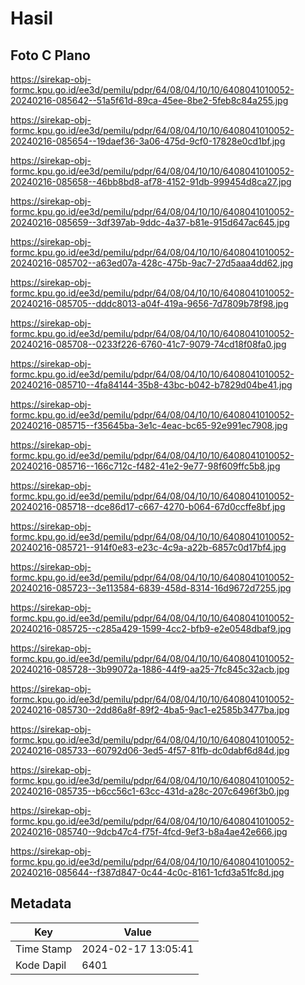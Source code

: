 # Hasil

## Foto C Plano

https://sirekap-obj-formc.kpu.go.id/ee3d/pemilu/pdpr/64/08/04/10/10/6408041010052-20240216-085642--51a5f61d-89ca-45ee-8be2-5feb8c84a255.jpg

https://sirekap-obj-formc.kpu.go.id/ee3d/pemilu/pdpr/64/08/04/10/10/6408041010052-20240216-085654--19daef36-3a06-475d-9cf0-17828e0cd1bf.jpg

https://sirekap-obj-formc.kpu.go.id/ee3d/pemilu/pdpr/64/08/04/10/10/6408041010052-20240216-085658--46bb8bd8-af78-4152-91db-999454d8ca27.jpg

https://sirekap-obj-formc.kpu.go.id/ee3d/pemilu/pdpr/64/08/04/10/10/6408041010052-20240216-085659--3df397ab-9ddc-4a37-b81e-915d647ac645.jpg

https://sirekap-obj-formc.kpu.go.id/ee3d/pemilu/pdpr/64/08/04/10/10/6408041010052-20240216-085702--a63ed07a-428c-475b-9ac7-27d5aaa4dd62.jpg

https://sirekap-obj-formc.kpu.go.id/ee3d/pemilu/pdpr/64/08/04/10/10/6408041010052-20240216-085705--dddc8013-a04f-419a-9656-7d7809b78f98.jpg

https://sirekap-obj-formc.kpu.go.id/ee3d/pemilu/pdpr/64/08/04/10/10/6408041010052-20240216-085708--0233f226-6760-41c7-9079-74cd18f08fa0.jpg

https://sirekap-obj-formc.kpu.go.id/ee3d/pemilu/pdpr/64/08/04/10/10/6408041010052-20240216-085710--4fa84144-35b8-43bc-b042-b7829d04be41.jpg

https://sirekap-obj-formc.kpu.go.id/ee3d/pemilu/pdpr/64/08/04/10/10/6408041010052-20240216-085715--f35645ba-3e1c-4eac-bc65-92e991ec7908.jpg

https://sirekap-obj-formc.kpu.go.id/ee3d/pemilu/pdpr/64/08/04/10/10/6408041010052-20240216-085716--166c712c-f482-41e2-9e77-98f609ffc5b8.jpg

https://sirekap-obj-formc.kpu.go.id/ee3d/pemilu/pdpr/64/08/04/10/10/6408041010052-20240216-085718--dce86d17-c667-4270-b064-67d0ccffe8bf.jpg

https://sirekap-obj-formc.kpu.go.id/ee3d/pemilu/pdpr/64/08/04/10/10/6408041010052-20240216-085721--914f0e83-e23c-4c9a-a22b-6857c0d17bf4.jpg

https://sirekap-obj-formc.kpu.go.id/ee3d/pemilu/pdpr/64/08/04/10/10/6408041010052-20240216-085723--3e113584-6839-458d-8314-16d9672d7255.jpg

https://sirekap-obj-formc.kpu.go.id/ee3d/pemilu/pdpr/64/08/04/10/10/6408041010052-20240216-085725--c285a429-1599-4cc2-bfb9-e2e0548dbaf9.jpg

https://sirekap-obj-formc.kpu.go.id/ee3d/pemilu/pdpr/64/08/04/10/10/6408041010052-20240216-085728--3b99072a-1886-44f9-aa25-7fc845c32acb.jpg

https://sirekap-obj-formc.kpu.go.id/ee3d/pemilu/pdpr/64/08/04/10/10/6408041010052-20240216-085730--2dd86a8f-89f2-4ba5-9ac1-e2585b3477ba.jpg

https://sirekap-obj-formc.kpu.go.id/ee3d/pemilu/pdpr/64/08/04/10/10/6408041010052-20240216-085733--60792d06-3ed5-4f57-81fb-dc0dabf6d84d.jpg

https://sirekap-obj-formc.kpu.go.id/ee3d/pemilu/pdpr/64/08/04/10/10/6408041010052-20240216-085735--b6cc56c1-63cc-431d-a28c-207c6496f3b0.jpg

https://sirekap-obj-formc.kpu.go.id/ee3d/pemilu/pdpr/64/08/04/10/10/6408041010052-20240216-085740--9dcb47c4-f75f-4fcd-9ef3-b8a4ae42e666.jpg

https://sirekap-obj-formc.kpu.go.id/ee3d/pemilu/pdpr/64/08/04/10/10/6408041010052-20240216-085644--f387d847-0c44-4c0c-8161-1cfd3a51fc8d.jpg


## Metadata

| Key        | Value               |
| ---------- | ------------------- |
| Time Stamp | 2024-02-17 13:05:41 |
| Kode Dapil | 6401                |



